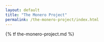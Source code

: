 ```yaml
---
layout: default
title: "The Monero Project"
permalink: /the-monero-project/index.html
---
```

{% tf the-monero-project.md %}